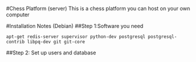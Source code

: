 #Chess Platform (server)
This is a chess platform you can host on your own computer

#Installation Notes (Debian)
##Step 1:Software you need
```
apt-get redis-server supervisor python-dev postgresql postgresql-contrib libpq-dev git git-core
```
##Step 2: Set up users and database
